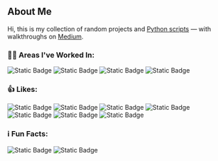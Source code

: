 <!--
**bmaya1/bmaya1** is a ✨ _special_ ✨ repository because its `README.md` (this file) appears on your GitHub profile.

Here are some ideas to get you started:


- 🔭 I’m currently working on ...
- 🌱 I’m currently learning ...
- 👯 I’m looking to collaborate on ...
- 🤔 I’m looking for help with ...
- 💬 Ask me about ...
- 📫 How to reach me: ...
- 😄 Pronouns: ...
- ⚡ Fun fact: ...

### 🎮 Random Fun Random Info ℹ️ Fun Facts
ARt Gallery - SIGGRAPH 2019 - Studio Subcommittee - [Contributor](https://s2019.siggraph.org/conference/programs-events/studio/studio-projects/)
Ran 3 marathons
-->
## About Me

Hi, this is my collection of random projects and [Python scripts](https://github.com/bmaya1/python-basic-examples) — with walkthroughs on [Medium](https://medium.com/@bmayam15).

### 🧑‍💻 Areas I've Worked In:
![Static Badge](https://img.shields.io/badge/Detection_Engineering-blue) ![Static Badge](https://img.shields.io/badge/Insider_Threats-blue) ![Static Badge](https://img.shields.io/badge/Security_Operations_&_Automation-blue) ![Static Badge](https://img.shields.io/badge/Threat_Intellgience-blue)

### 👍 Likes:
![Static Badge](https://img.shields.io/badge/🐱_Cats-grey) ![Static Badge](https://img.shields.io/badge/🧗_Climbing-grey) ![Static Badge](https://img.shields.io/badge/🐶_Dogs-grey) ![Static Badge](https://img.shields.io/badge/🥾_Hiking-grey) ![Static Badge](https://img.shields.io/badge/📸_Photography-grey) ![Static Badge](https://img.shields.io/badge/🏃_Running-grey) ![Static Badge](https://img.shields.io/badge/🍵_Tea-grey)

### ℹ️ Fun Facts:
![Static Badge](https://img.shields.io/badge/🗣️_Spoken_Languages-English,_Spanish-blue) ![Static Badge](https://img.shields.io/badge/🏃_Marathons-3-blue)
